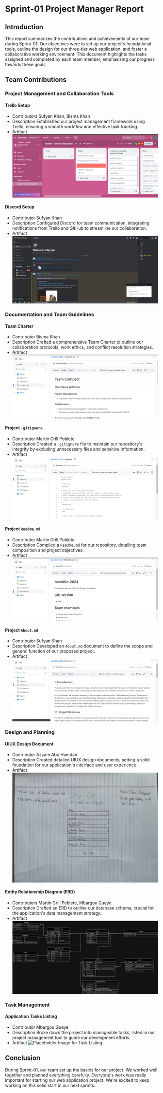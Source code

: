 # Sprint-01 Project Manager Report

## Introduction

This report summarizes the contributions and achievements of our team during Sprint-01. Our objectives were to set up our project's foundational tools, outline the design for our three-tier web application, and foster a collaborative working environment. This document highlights the tasks assigned and completed by each team member, emphasizing our progress towards these goals.

## Team Contributions

### Project Management and Collaboration Tools

#### Trello Setup
- Contributors Sufyan Khan, Bisma Khan
- Description Established our project management framework using Trello, ensuring a smooth workflow and effective task tracking.
- Artifact ![Image for Trello Setup](./images/trello-setup.png)

#### Discord Setup
- Contributor Sufyan Khan
- Description Configured Discord for team communication, integrating notifications from Trello and GitHub to streamline our collaboration.
- Artifact ![Image for Discord Setup](./images/group-discord.png)

### Documentation and Team Guidelines

#### Team Charter
- Contributor Bisma Khan
- Description Drafted a comprehensive Team Charter to outline our collaboration protocols, work ethics, and conflict resolution strategies.
- Artifact ![Image for Team Charter](./images/team-charter.png)

#### Project `.gitignore`
- Contributor Martin Grill Poblete
- Description Created a `.gitignore` file to maintain our repository's integrity by excluding unnecessary files and sensitive information.
- Artifact ![Image for .gitignore](./images/gitignore.png)

#### Project `Readme.md`
- Contributor Martin Grill Poblete
- Description Compiled a `Readme.md` for our repository, detailing team composition and project objectives.
- Artifact ![Image for Readme](./images/readme.png)

#### Project `About.md`
- Contributor Sufyan Khan
- Description Developed an `About.md` document to define the scope and general function of our proposed project.
- Artifact ![Image for About](./images/about.png)

### Design and Planning

#### UIUX Design Document
- Contributor Azzam Abu Hamdan
- Description Created detailed UIUX design documents, setting a solid foundation for our application's interface and user experience.
- Artifact ![Image for UIUX Design](./images/sign-up-page.jpg)

#### Entity Relationship Diagram (ERD)
- Contributors Martin Grill Poblete, Mbargou Gueye
- Description Drafted an ERD to outline our database schema, crucial for the application's data management strategy.
- Artifact ![Image for Entity Relationship Diagram](./images/ERD_Diagram-Sprint1.png)

### Task Management

#### Application Tasks Listing
- Contributor Mbargou Gueye
- Description Broke down the project into manageable tasks, listed in our project management tool to guide our development efforts.
- Artifact ![Placeholder Image for Task Listing](pathtotask_listing_image)

## Conclusion

During Sprint-01, our team set up the basics for our project. We worked well together and planned everything carefully. Everyone's work was really important for starting our web application project. We're excited to keep working on this solid start in our next sprints.




